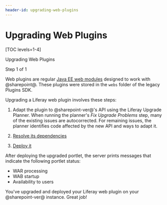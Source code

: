 ```yaml
---
header-id: upgrading-web-plugins
---
```


# Upgrading Web Plugins

[TOC levels=1-4]

<div class="learn-path-step row">
    <p id="stepTitle">Upgrading Web Plugins</p><p>Step 1 of 1</p>
</div>

Web plugins are regular
[Java EE web modules](https://docs.oracle.com/cd/E19226-01/820-7627/bnadx/index.html)
designed to work with @sharepoint@. These plugins were stored in the `webs` folder
of the legacy Plugins SDK.

Upgrading a Liferay web plugin involves these steps:

1.  Adapt the plugin to @sharepoint-ver@'s API using the Liferay Upgrade Planner.
    When running the planner's *Fix Upgrade Problems* step, many of the existing
    issues are autocorrected. For remaining issues, the planner identifies code
    affected by the new API and ways to adapt it.

2.  [Resolve its dependencies](/docs/7-2/tutorials/-/knowledge_base/t/resolving-a-projects-dependencies)

3.  [Deploy it](/docs/7-2/reference/-/knowledge_base/r/deploying-a-project)

After deploying the upgraded portlet, the server prints messages that indicate
the following portlet status:

-   WAR processing
-   WAB startup
-   Availability to users

You've upgraded and deployed your Liferay web plugin on your @sharepoint-ver@
instance. Great job!
